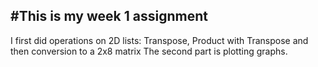 #This is my week 1 assignment 
----
I first did operations on 2D lists: Transpose, Product with Transpose and then conversion to a 2x8 matrix The second part is plotting graphs.
